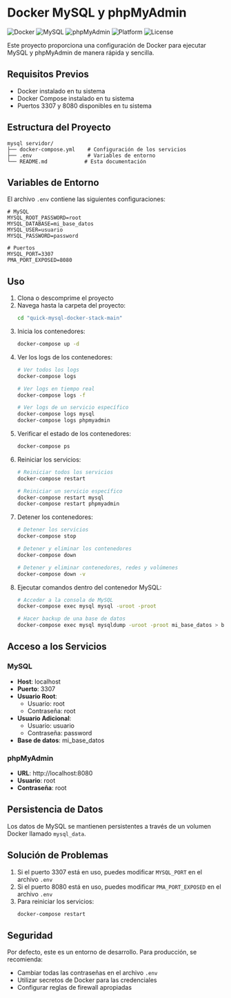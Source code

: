 # Docker MySQL y phpMyAdmin

![Docker](https://img.shields.io/badge/Docker-20.10+-blue.svg)
![MySQL](https://img.shields.io/badge/MySQL-8.0-orange.svg)
![phpMyAdmin](https://img.shields.io/badge/phpMyAdmin-latest-blueviolet.svg)
![Platform](https://img.shields.io/badge/Platform-Windows-lightgrey.svg)
![License](https://img.shields.io/badge/License-MIT-green.svg)

Este proyecto proporciona una configuración de Docker para ejecutar MySQL y phpMyAdmin de manera rápida y sencilla.

## Requisitos Previos

- Docker instalado en tu sistema
- Docker Compose instalado en tu sistema
- Puertos 3307 y 8080 disponibles en tu sistema

## Estructura del Proyecto

```
mysql servidor/
├── docker-compose.yml    # Configuración de los servicios
├── .env                  # Variables de entorno
└── README.md            # Esta documentación
```

## Variables de Entorno

El archivo `.env` contiene las siguientes configuraciones:

```env
# MySQL
MYSQL_ROOT_PASSWORD=root
MYSQL_DATABASE=mi_base_datos
MYSQL_USER=usuario
MYSQL_PASSWORD=password

# Puertos
MYSQL_PORT=3307
PMA_PORT_EXPOSED=8080
```

## Uso

1. Clona o descomprime el proyecto
2. Navega hasta la carpeta del proyecto:
   ```bash
   cd "quick-mysql-docker-stack-main"
   ```
3. Inicia los contenedores:
   ```bash
   docker-compose up -d
   ```
4. Ver los logs de los contenedores:
   ```bash
   # Ver todos los logs
   docker-compose logs

   # Ver logs en tiempo real
   docker-compose logs -f

   # Ver logs de un servicio específico
   docker-compose logs mysql
   docker-compose logs phpmyadmin
   ```
5. Verificar el estado de los contenedores:
   ```bash
   docker-compose ps
   ```
6. Reiniciar los servicios:
   ```bash
   # Reiniciar todos los servicios
   docker-compose restart

   # Reiniciar un servicio específico
   docker-compose restart mysql
   docker-compose restart phpmyadmin
   ```
7. Detener los contenedores:
   ```bash
   # Detener los servicios
   docker-compose stop

   # Detener y eliminar los contenedores
   docker-compose down

   # Detener y eliminar contenedores, redes y volúmenes
   docker-compose down -v
   ```
8. Ejecutar comandos dentro del contenedor MySQL:
   ```bash
   # Acceder a la consola de MySQL
   docker-compose exec mysql mysql -uroot -proot

   # Hacer backup de una base de datos
   docker-compose exec mysql mysqldump -uroot -proot mi_base_datos > backup.sql
   ```

## Acceso a los Servicios

### MySQL
- **Host**: localhost
- **Puerto**: 3307
- **Usuario Root**:
  - Usuario: root
  - Contraseña: root
- **Usuario Adicional**:
  - Usuario: usuario
  - Contraseña: password
- **Base de datos**: mi_base_datos

### phpMyAdmin
- **URL**: http://localhost:8080
- **Usuario**: root
- **Contraseña**: root

## Persistencia de Datos

Los datos de MySQL se mantienen persistentes a través de un volumen Docker llamado `mysql_data`.

## Solución de Problemas

1. Si el puerto 3307 está en uso, puedes modificar `MYSQL_PORT` en el archivo `.env`
2. Si el puerto 8080 está en uso, puedes modificar `PMA_PORT_EXPOSED` en el archivo `.env`
3. Para reiniciar los servicios:
   ```bash
   docker-compose restart
   ```

## Seguridad

Por defecto, este es un entorno de desarrollo. Para producción, se recomienda:
- Cambiar todas las contraseñas en el archivo `.env`
- Utilizar secretos de Docker para las credenciales
- Configurar reglas de firewall apropiadas 
